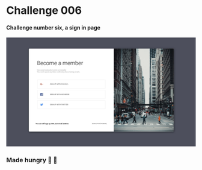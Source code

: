 # Challenge 006

#### Challenge number six, a sign in page

[![Challenge design](https://github.com/mateo-andres/Frontloops-Challeges/blob/master/assets006/finalDesign-006.jpg?raw=true "Challenge design")](https://github.com/mateo-andres/Frontloops-Challeges/blob/master/assets006/finalDesign-006.jpg?raw=true "Challenge design")

### Made hungry 🌮 🍕
